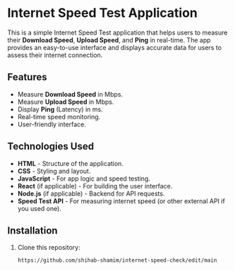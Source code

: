 # Internet Speed Test Application

This is a simple Internet Speed Test application that helps users to measure their **Download Speed**, **Upload Speed**, and **Ping** in real-time. The app provides an easy-to-use interface and displays accurate data for users to assess their internet connection.

## Features

- Measure **Download Speed** in Mbps.
- Measure **Upload Speed** in Mbps.
- Display **Ping** (Latency) in ms.
- Real-time speed monitoring.
- User-friendly interface.

## Technologies Used

- **HTML** - Structure of the application.
- **CSS** - Styling and layout.
- **JavaScript** - For app logic and speed testing.
- **React** (if applicable) - For building the user interface.
- **Node.js** (if applicable) - Backend for API requests.
- **Speed Test API** - For measuring internet speed (or other external API if you used one).

## Installation

1. Clone this repository:
   ```bash
   https://github.com/shihab-shamim/internet-speed-check/edit/main

